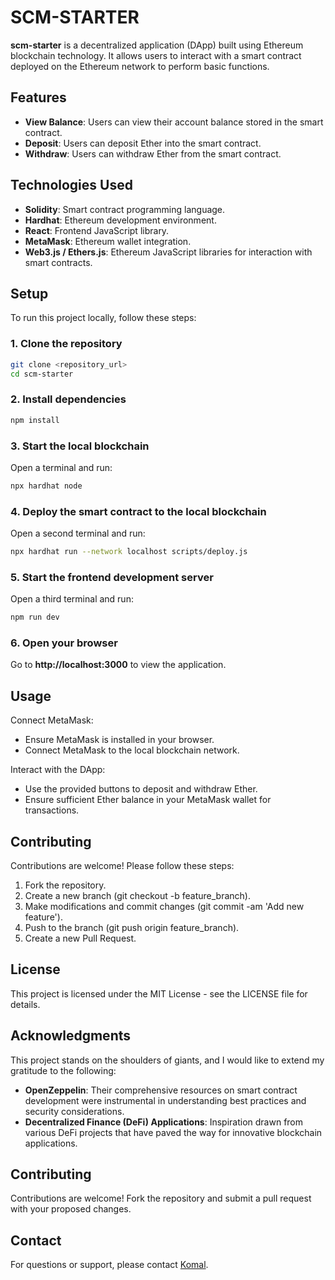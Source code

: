 
# SCM-STARTER

**scm-starter** is a decentralized application (DApp) built using Ethereum blockchain technology. It allows users to interact with a smart contract deployed on the Ethereum network to perform basic functions.

## Features

- **View Balance**: Users can view their account balance stored in the smart contract.
- **Deposit**: Users can deposit Ether into the smart contract.
- **Withdraw**: Users can withdraw Ether from the smart contract.

## Technologies Used

- **Solidity**: Smart contract programming language.
- **Hardhat**: Ethereum development environment.
- **React**: Frontend JavaScript library.
- **MetaMask**: Ethereum wallet integration.
- **Web3.js / Ethers.js**: Ethereum JavaScript libraries for interaction with smart contracts.

## Setup

To run this project locally, follow these steps:

### 1. Clone the repository

```bash
git clone <repository_url>
cd scm-starter
```

### 2. Install dependencies

```bash
npm install
```

### 3. Start the local blockchain

Open a terminal and run:

```bash
npx hardhat node
```

### 4. Deploy the smart contract to the local blockchain

Open a second terminal and run:

```bash
npx hardhat run --network localhost scripts/deploy.js
```

### 5. Start the frontend development server

Open a third terminal and run:

```bash
npm run dev
```

### 6. Open your browser

Go to **http://localhost:3000** to view the application.

## Usage

Connect MetaMask:

- Ensure MetaMask is installed in your browser.
- Connect MetaMask to the local blockchain network.

Interact with the DApp:

- Use the provided buttons to deposit and withdraw Ether.
- Ensure sufficient Ether balance in your MetaMask wallet for transactions.

## Contributing

Contributions are welcome! Please follow these steps:  

1. Fork the repository.
2. Create a new branch (git checkout -b feature_branch).
3. Make modifications and commit changes (git commit -am 'Add new feature').
4. Push to the branch (git push origin feature_branch).
5. Create a new Pull Request.

## License

This project is licensed under the MIT License - see the LICENSE file for details.

## Acknowledgments

This project stands on the shoulders of giants, and I would like to extend my gratitude to the following:

- **OpenZeppelin**: Their comprehensive resources on smart contract development were instrumental in understanding best practices and security considerations.
- **Decentralized Finance (DeFi) Applications**: Inspiration drawn from various DeFi projects that have paved the way for innovative blockchain applications.

## Contributing

Contributions are welcome! Fork the repository and submit a pull request with your proposed changes.

## Contact

For questions or support, please contact [Komal](jangrakomal06@gmail.com).



